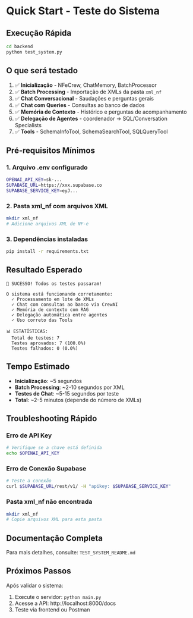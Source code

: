 # Quick Start - Teste do Sistema

## Execução Rápida

```bash
cd backend
python test_system.py
```

## O que será testado

1. ✅ **Inicialização** - NFeCrew, ChatMemory, BatchProcessor
2. ✅ **Batch Processing** - Importação de XMLs da pasta `xml_nf`
3. ✅ **Chat Conversacional** - Saudações e perguntas gerais
4. ✅ **Chat com Queries** - Consultas ao banco de dados
5. ✅ **Memória de Contexto** - Histórico e perguntas de acompanhamento
6. ✅ **Delegação de Agentes** - coordenador → SQL/Conversation Specialists
7. ✅ **Tools** - SchemaInfoTool, SchemaSearchTool, SQLQueryTool

## Pré-requisitos Mínimos

### 1. Arquivo .env configurado

```bash
OPENAI_API_KEY=sk-...
SUPABASE_URL=https://xxx.supabase.co
SUPABASE_SERVICE_KEY=eyJ...
```

### 2. Pasta xml_nf com arquivos XML

```bash
mkdir xml_nf
# Adicione arquivos XML de NF-e
```

### 3. Dependências instaladas

```bash
pip install -r requirements.txt
```

## Resultado Esperado

```
🎉 SUCESSO! Todos os testes passaram!

O sistema está funcionando corretamente:
  ✓ Processamento em lote de XMLs
  ✓ Chat com consultas ao banco via CrewAI
  ✓ Memória de contexto com RAG
  ✓ Delegação automática entre agentes
  ✓ Uso correto das Tools

📊 ESTATÍSTICAS:
  Total de testes: 7
  Testes aprovados: 7 (100.0%)
  Testes falhados: 0 (0.0%)
```

## Tempo Estimado

- **Inicialização**: ~5 segundos
- **Batch Processing**: ~2-10 segundos por XML
- **Testes de Chat**: ~5-15 segundos por teste
- **Total**: ~2-5 minutos (depende do número de XMLs)

## Troubleshooting Rápido

### Erro de API Key
```bash
# Verifique se a chave está definida
echo $OPENAI_API_KEY
```

### Erro de Conexão Supabase
```bash
# Teste a conexão
curl $SUPABASE_URL/rest/v1/ -H "apikey: $SUPABASE_SERVICE_KEY"
```

### Pasta xml_nf não encontrada
```bash
mkdir xml_nf
# Copie arquivos XML para esta pasta
```

## Documentação Completa

Para mais detalhes, consulte: `TEST_SYSTEM_README.md`

## Próximos Passos

Após validar o sistema:
1. Execute o servidor: `python main.py`
2. Acesse a API: http://localhost:8000/docs
3. Teste via frontend ou Postman
